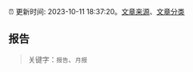 :alarm_clock: 更新时间: 2023-10-11 18:37:20。[文章来源](/README.md)、[文章分类](/TAGS.md)

## 报告


> 关键字：`报告`、`月报`



